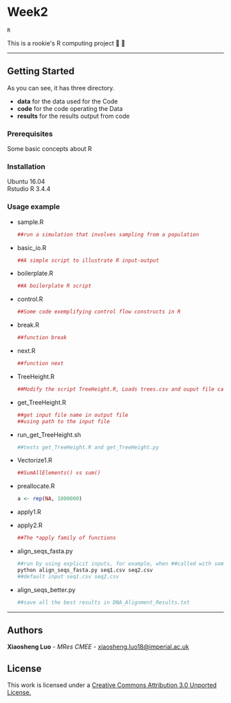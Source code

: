 # Week2
`R`

This is a rookie's R computing project   :ghost:  :ghost:

***

## Getting Started
As you can see, it has three directory.
- **data** for the data used for the Code
- **code** for the code operating the Data
- **results** for the results output from code

### Prerequisites

Some basic concepts about R

### Installation
Ubuntu 16.04  
Rstudio R 3.4.4
### Usage example
- sample.R
    ```R
    ##run a simulation that involves sampling from a population
    ```
- basic_io.R
    ```R
    ##A simple script to illustrate R input-output
    ```

- boilerplate.R
    ```R
    ##A boilerplate R script
    ```

- control.R
    ```R
    ##Some code exemplifying control flow constructs in R 
    ```

- break.R
    ```R
    ##function break
    ```

- next.R
    ```R
    ##function next
    ```

- TreeHeight.R
    ```R
    ##Modify the script TreeHeight.R, Loads trees.csv and ouput file called TreeHts.csv in results that contains the calculated tree heights
    ```

- get_TreeHeight.R
    ```R
    ##get input file name in output file
    ##using path to the input file  
    ```

- run_get_TreeHeight.sh
    ```bash
    ##tests get_TreeHeight.R and get_TreeHeight.py
    ```
- Vectorize1.R
    ```R
    ##SumAllElements() vs sum()
    ```

- preallocate.R
    ```R
    a <- rep(NA, 1000000)
    ``` 

- apply1.R
- apply2.R
    ```R
    ##The *apply family of functions
    ```

- align_seqs_fasta.py
    ```bash
    ##run by using explicit inputs, for example, when ##called with something like:
    python align_seqs_fasta.py seq1.csv seq2.csv
    ##default input seq1.csv seq2.csv
    ```

- align_seqs_better.py
    ```python
    ##save all the best results in DNA_Alignment_Results.txt
    ```


___
## Authors

**Xiaosheng Luo** - *MRes CMEE* - [xiaosheng.luo18@imperial.ac.uk](xiaosheng.luo18@imperial.ac.uk)

## License

This work is licensed under a [Creative Commons Attribution 3.0 Unported License.](http://creativecommons.org/licenses/by/3.0/)
